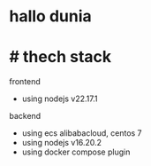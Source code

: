 # hallo dunia

# # thech stack

frontend

- using nodejs v22.17.1

backend

- using ecs alibabacloud, centos 7
- using nodejs v16.20.2
- using docker compose plugin

